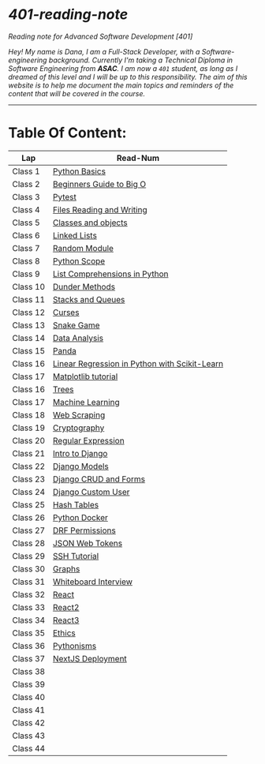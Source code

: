 # *401-reading-note*
*Reading note for Advanced Software Development [401]*

*Hey! My name is Dana, I am a Full-Stack Developer, with a Software-engineering background. Currently I'm taking a Technical Diploma in Software Engineering from ***ASAC***.*
*I am now a `401` student, as long as I dreamed of this level and I will be up to this responsibility.*
*The aim of this website is to help me document the main topics and reminders of the content that will be covered in the course.*
<hr>

# Table Of Content:
|       Lap         | Read-Num                                                                              |  
|  --------------   | -----------------------------------------------------------------------------------   | 
|    Class 1        | [Python Basics]()| 
|    Class 2        | [Beginners Guide to Big O]()| 
|    Class 3        | [Pytest]()| 
|    Class 4        | [Files Reading and Writing]()| 
|    Class 5        | [Classes and objects]()| 
|    Class 6        | [Linked Lists]()| 
|    Class 7        | [Random Module]()| 
|    Class 8        | [Python Scope]()| 
|    Class 9        | [List Comprehensions in Python]()|
|    Class 10       | [Dunder Methods]()| 
|    Class 11       | [Stacks and Queues]()| 
|    Class 12       | [Curses]()| 
|    Class 13       | [Snake Game]()| 
|    Class 14       | [Data Analysis]()| 
|    Class 15       | [Panda]()| 
|    Class 16       | [Linear Regression in Python with Scikit-Learn]()| 
|    Class 17       | [Matplotlib tutorial]()| 
|    Class 16       | [Trees]()| 
|    Class 17       | [Machine Learning]()| 
|    Class 18       | [Web Scraping]()| 
|    Class 19       | [Cryptography]()| 
|    Class 20       | [Regular Expression]()| 
|    Class 21       | [Intro to Django]()| 
|    Class 22       | [Django Models]()|
|    Class 23       | [Django CRUD and Forms]()| 
|    Class 24       | [Django Custom User]()| 
|    Class 25       | [Hash Tables]()| 
|    Class 26       | [Python Docker]()| 
|    Class 27       | [DRF Permissions]()| 
|    Class 28       | [JSON Web Tokens]()|
|    Class 29       | [SSH Tutorial]()| 
|    Class 30       | [Graphs]()| 
|    Class 31       | [Whiteboard Interview]()| 
|    Class 32       | [React]()| 
|    Class 33       | [React2]()| 
|    Class 34       | [React3]()| 
|    Class 35       | [Ethics]()| 
|    Class 36       | [Pythonisms]()| 
|    Class 37       | [NextJS Deployment]()|
|    Class 38       | []()| 
|    Class 39       | []()| 
|    Class 40       | []()| 
|    Class 41       | []()| 
|    Class 42       | []()| 
|    Class 43       | []()|
|    Class 44       | []()|
